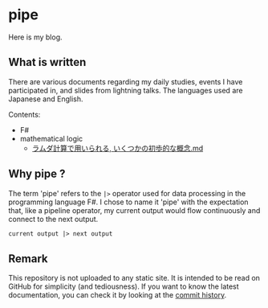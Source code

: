 # pipe

Here is my blog.

## What is written

There are various documents regarding my daily studies, events I have participated in, and slides from lightning talks. The languages used are Japanese and English.

Contents:

- F#
- mathematical logic
  - [ラムダ計算で用いられる, いくつかの初歩的な概念.md](./02_mathematical_logic/%E3%83%A9%E3%83%A0%E3%83%80%E8%A8%88%E7%AE%97%E3%81%A7%E7%94%A8%E3%81%84%E3%82%89%E3%82%8C%E3%82%8B%2C%20%E3%81%84%E3%81%8F%E3%81%A4%E3%81%8B%E3%81%AE%E5%88%9D%E6%AD%A9%E7%9A%84%E3%81%AA%E6%A6%82%E5%BF%B5.md)

## Why pipe ?

The term 'pipe' refers to the `|>` operator used for data processing in the programming language F#. I chose to name it 'pipe' with the expectation that, like a pipeline operator, my current output would flow continuously and connect to the next output.

```fs
current output |> next output
```

## Remark

This repository is not uploaded to any static site. It is intended to be read on GitHub for simplicity (and tediousness). If you want to know the latest documentation, you can check it by looking at the [commit history](https://github.com/shirakurak/pipe/commits/main).
